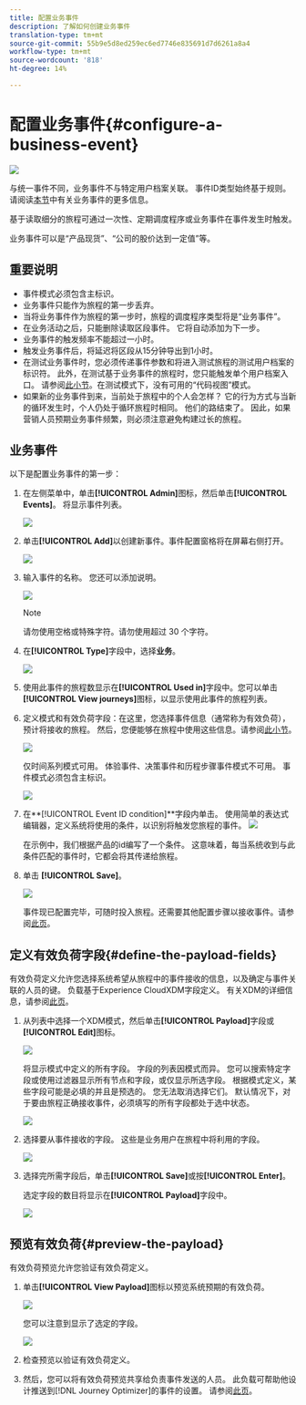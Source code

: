 ```yaml
---
title: 配置业务事件
description: 了解如何创建业务事件
translation-type: tm+mt
source-git-commit: 55b9e5d8ed259ec6ed7746e835691d7d6261a8a4
workflow-type: tm+mt
source-wordcount: '818'
ht-degree: 14%

---
```


# 配置业务事件{#configure-a-business-event}

![](../assets/do-not-localize/badge.png)

与统一事件不同，业务事件不与特定用户档案关联。 事件ID类型始终基于规则。 请阅读[本节](../event/about-events.md)中有关业务事件的更多信息。

基于读取细分的旅程可通过一次性、定期调度程序或业务事件在事件发生时触发。

业务事件可以是“产品现货”、“公司的股价达到一定值”等。

## 重要说明

* 事件模式必须包含主标识。
* 业务事件只能作为旅程的第一步丢弃。
* 当将业务事件作为旅程的第一步时，旅程的调度程序类型将是“业务事件”。
* 在业务活动之后，只能删除读取区段事件。 它将自动添加为下一步。
* 业务事件的触发频率不能超过一小时。
* 触发业务事件后，将延迟将区段从15分钟导出到1小时。
* 在测试业务事件时，您必须传递事件参数和将进入测试旅程的测试用户档案的标识符。 此外，在测试基于业务事件的旅程时，您只能触发单个用户档案入口。 请参阅[此小节](../building-journeys/testing-the-journey.md#test-business)。在测试模式下，没有可用的“代码视图”模式。
* 如果新的业务事件到来，当前处于旅程中的个人会怎样？ 它的行为方式与当新的循环发生时，个人仍处于循环旅程时相同。 他们的路结束了。 因此，如果营销人员预期业务事件频繁，则必须注意避免构建过长的旅程。

## 业务事件

以下是配置业务事件的第一步：

1. 在左侧菜单中，单击&#x200B;**[!UICONTROL Admin]**&#x200B;图标，然后单击&#x200B;**[!UICONTROL Events]**。 将显示事件列表。

   ![](../assets/jo-event1.png)

1. 单击&#x200B;**[!UICONTROL Add]**&#x200B;以创建新事件。事件配置窗格将在屏幕右侧打开。

   ![](../assets/jo-event2.png)

1. 输入事件的名称。 您还可以添加说明。

   ![](../assets/jo-event3-business.png)

   >[!NOTE]
   >
   >请勿使用空格或特殊字符。请勿使用超过 30 个字符。

1. 在&#x200B;**[!UICONTROL Type]**&#x200B;字段中，选择&#x200B;**业务**。

   ![](../assets/jo-event3bis-business.png)

1. 使用此事件的旅程数显示在&#x200B;**[!UICONTROL Used in]**&#x200B;字段中。您可以单击 **[!UICONTROL View journeys]**&#x200B;图标，以显示使用此事件的旅程列表。

1. 定义模式和有效负荷字段：在这里，您选择事件信息（通常称为有效负荷），预计将接收的旅程。 然后，您便能够在旅程中使用这些信息。请参阅[此小节](../event/about-creating-business.md#define-the-payload-fields)。

   ![](../assets/jo-event5-business.png)

   仅时间系列模式可用。 体验事件、决策事件和历程步骤事件模式不可用。 事件模式必须包含主标识。

   ![](../assets/test-profiles-4.png)

1. 在&#x200B;**[!UICONTROL Event ID condition]**字段内单击。 使用简单的表达式编辑器，定义系统将使用的条件，以识别将触发您旅程的事件。
   ![](../assets/jo-event6-business.png)

   在示例中，我们根据产品的id编写了一个条件。 这意味着，每当系统收到与此条件匹配的事件时，它都会将其传递给旅程。

1. 单击 **[!UICONTROL Save]**。

   ![](../assets/journey7-business.png)

   事件现已配置完毕，可随时投入旅程。还需要其他配置步骤以接收事件。请参阅[此页](../event/additional-steps-to-send-events-to-journey-orchestration.md)。

## 定义有效负荷字段{#define-the-payload-fields}

有效负荷定义允许您选择系统希望从旅程中的事件接收的信息，以及确定与事件关联的人员的键。 负载基于Experience CloudXDM字段定义。 有关XDM的详细信息，请参阅[此页](https://experienceleague.adobe.com/docs/experience-platform/xdm/home.html?lang=zh-Hans)。

1. 从列表中选择一个XDM模式，然后单击&#x200B;**[!UICONTROL Payload]**&#x200B;字段或&#x200B;**[!UICONTROL Edit]**&#x200B;图标。

   ![](../assets/journey8-business.png)

   将显示模式中定义的所有字段。 字段的列表因模式而异。 您可以搜索特定字段或使用过滤器显示所有节点和字段，或仅显示所选字段。 根据模式定义，某些字段可能是必填的并且是预选的。 您无法取消选择它们。 默认情况下，对于要由旅程正确接收事件，必须填写的所有字段都处于选中状态。

   ![](../assets/journey9-business.png)

1. 选择要从事件接收的字段。 这些是业务用户在旅程中将利用的字段。

   ![](../assets/journey10-business.png)

1. 选择完所需字段后，单击&#x200B;**[!UICONTROL Save]**&#x200B;或按&#x200B;**[!UICONTROL Enter]**。

   选定字段的数目将显示在&#x200B;**[!UICONTROL Payload]**&#x200B;字段中。

   ![](../assets/journey12-business.png)

## 预览有效负荷{#preview-the-payload}

有效负荷预览允许您验证有效负荷定义。

1. 单击&#x200B;**[!UICONTROL View Payload]**&#x200B;图标以预览系统预期的有效负荷。

   ![](../assets/journey13-business.png)

   您可以注意到显示了选定的字段。

   ![](../assets/journey14-business.png)

1. 检查预览以验证有效负荷定义。

1. 然后，您可以将有效负荷预览共享给负责事件发送的人员。 此负载可帮助他设计推送到[!DNL Journey Optimizer]的事件的设置。 请参阅[此页](../event/additional-steps-to-send-events-to-journey-orchestration.md)。
